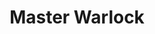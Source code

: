 ---
title: "Master Warlock"
canonical: "skill/warlock-x"
lists:
    - essence-creature-loresheets
tier: 3
osp_cost: 30
prerequisites: ["warlock-x/2"]
replacement: true
ladder: "warlock"
---